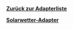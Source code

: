 [**Zurück zur Adapterliste**](/adapterref/adapterliste.md)

[**Solarwetter-Adapter**](/adapterref/docs/iobroker.solarwetter/de/README.md)